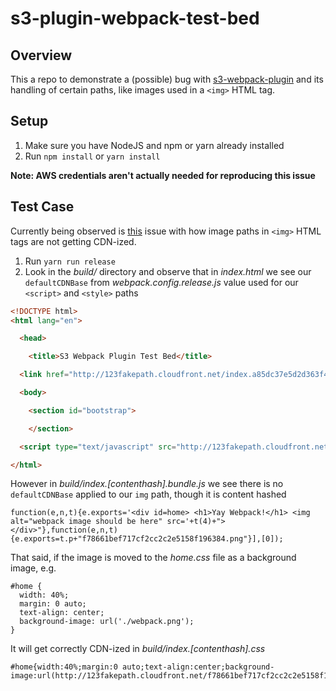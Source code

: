 # s3-plugin-webpack-test-bed

## Overview
This a repo to demonstrate a (possible) bug with [s3-webpack-plugin](https://github.com/webpack-contrib/s3-plugin-webpack/) and its handling of certain paths, like images used in a `<img>` HTML tag.

## Setup
1. Make sure you have NodeJS and npm or yarn already installed
1. Run `npm install` or `yarn install`

**Note: AWS credentials aren't actually needed for reproducing this issue**

## Test Case
Currently being observed is [this](https://github.com/webpack-contrib/s3-plugin-webpack/issues/83) issue with how image paths in `<img>` HTML tags are not getting CDN-ized.

1. Run `yarn run release`
1. Look in the _build/_ directory and observe that in _index.html_ we see our `defaultCDNBase` from _webpack.config.release.js_ value used for our `<script>` and `<style>` paths

```html
<!DOCTYPE html>
<html lang="en">

  <head>

    <title>S3 Webpack Plugin Test Bed</title>

  <link href="http://123fakepath.cloudfront.net/index.a85dc37e5d2d363f48cd432bc2fddd5a.css" rel="stylesheet"></head>

  <body>

    <section id="bootstrap">

    </section>

  <script type="text/javascript" src="http://123fakepath.cloudfront.net/common.a226870440a26715faee.bundle.js"></script><script type="text/javascript" src="http://123fakepath.cloudfront.net/index.3fcb33768a53684d414c.bundle.js"></script></body>

</html>
```

However in _build/index.[contenthash].bundle.js_ we see there is no `defaultCDNBase` applied to our `img` path, though it is content hashed
```
function(e,n,t){e.exports='<div id=home> <h1>Yay Webpack!</h1> <img alt="webpack image should be here" src='+t(4)+"> </div>"},function(e,n,t){e.exports=t.p+"f78661bef717cf2cc2c2e5158f196384.png"}],[0]);
```

That said, if the image is moved to the _home.css_ file as a background image, e.g.
```
#home {
  width: 40%;
  margin: 0 auto;
  text-align: center;
  background-image: url('./webpack.png');
}
```

It will get correctly CDN-ized in _build/index.[contenthash].css_
```
#home{width:40%;margin:0 auto;text-align:center;background-image:url(http://123fakepath.cloudfront.net/f78661bef717cf2cc2c2e5158f196384.png)}
```